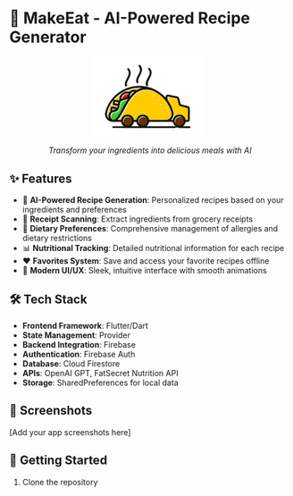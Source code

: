 # 🍳 MakeEat - AI-Powered Recipe Generator

<div align="center">
  <img src="assets/images/makeeat_logo.png" alt="MakeEat Logo" width="200"/>
  <p><em>Transform your ingredients into delicious meals with AI</em></p>
</div>

## ✨ Features

- 🤖 **AI-Powered Recipe Generation**: Personalized recipes based on your ingredients and preferences
- 📸 **Receipt Scanning**: Extract ingredients from grocery receipts
- 🥗 **Dietary Preferences**: Comprehensive management of allergies and dietary restrictions
- 📊 **Nutritional Tracking**: Detailed nutritional information for each recipe
- ❤️ **Favorites System**: Save and access your favorite recipes offline
- 🎨 **Modern UI/UX**: Sleek, intuitive interface with smooth animations

## 🛠️ Tech Stack

- **Frontend Framework**: Flutter/Dart
- **State Management**: Provider
- **Backend Integration**: Firebase
- **Authentication**: Firebase Auth
- **Database**: Cloud Firestore
- **APIs**: OpenAI GPT, FatSecret Nutrition API
- **Storage**: SharedPreferences for local data

## 📱 Screenshots

[Add your app screenshots here]

## 🚀 Getting Started

1. Clone the repository

